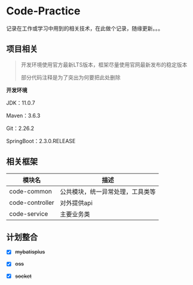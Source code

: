 # Code-Practice

记录在工作或学习中用到的相关技术，在此做个记录，随缘更新。。。

## 项目相关

> 开发环境使用官方最新LTS版本，框架尽量使用官网最新发布的稳定版本
>
> 部分代码注释是为了突出为何要把此处删除



**开发环境**

JDK：11.0.7

Maven：3.6.3

Git：2.26.2

SpringBoot：2.3.0.RELEASE


## 相关框架

| 模块名                  | 描述                        |
| ---------------------- | --------------------------- |
| code-common            | 公共模块，统一异常处理，工具类等 |
| code-controller        | 对外提供api                  |
| code-service           | 主要业务类                    |


## 计划整合

- [x] ~~mybatisplus~~
- [x] ~~oss~~
- [x] ~~socket~~

